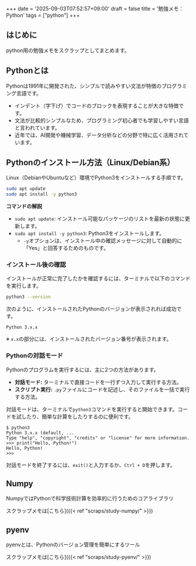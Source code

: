 +++
date = '2025-09-03T07:52:57+09:00'
draft = false
title = '勉強メモ：Python'
tags = ["python"]
+++

## はじめに
python用の勉強メモをスクラップとしてまとめます。

## Pythonとは
Pythonは1991年に開発された、シンプルで読みやすい文法が特徴のプログラミング言語です。

- インデント（字下げ）でコードのブロックを表現することが大きな特徴です。
- 文法が比較的シンプルなため、プログラミング初心者でも学習しやすい言語と言われています。
- 近年では、AI開発や機械学習、データ分析などの分野で特に広く活用されています。

## Pythonのインストール方法（Linux/Debian系）

Linux（DebianやUbuntuなど）環境でPython3をインストールする手順です。

```bash
sudo apt update
sudo apt install -y python3
```

**コマンドの解説**
- `sudo apt update`: インストール可能なパッケージのリストを最新の状態に更新します。
- `sudo apt install -y python3`: Python3をインストールします。
    - `-y`オプションは、インストール中の確認メッセージに対して自動的に「Yes」と回答するためのものです。

### インストール後の確認

インストールが正常に完了したかを確認するには、ターミナルで以下のコマンドを実行します。

```bash
python3 --version
```

次のように、インストールされたPythonのバージョンが表示されれば成功です。
```
Python 3.x.x
```
※ `x.x`の部分には、インストールされたバージョン番号が表示されます。

### Pythonの対話モード

Pythonのプログラムを実行するには、主に2つの方法があります。
- **対話モード:** ターミナルで直接コードを一行ずつ入力して実行する方法。
- **スクリプト実行:** `.py`ファイルにコードを記述し、そのファイルを一括で実行する方法。

対話モードは、ターミナルで`python3`コマンドを実行すると開始できます。コードを試したり、簡単な計算をしたりするのに便利です。

```
$ python3
Python 3.x.x (default, ...
Type "help", "copyright", "credits" or "license" for more information.
>>> print("Hello, Python!")
Hello, Python!
>>>
```

対話モードを終了するには、`exit()`と入力するか、`Ctrl + D`を押します。

## Numpy
NumpyではPythonで科学技術計算を効率的に行うためのコアライブラリ

スクラップメモは[こちら]({{< ref "scraps/study-numpy/" >}})

## pyenv
pyenvとは、Pythonのバージョン管理を簡単にするツール

スクラップメモは[こちら]({{< ref "scraps/study-pyenv/" >}})